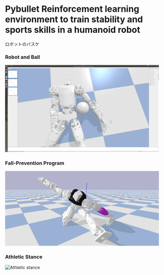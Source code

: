 # Pybullet Reinforcement learning environment to train stability and sports skills in a humanoid robot
ロボットのバスケ

### Robot and Ball
![Ball and robot](https://github.com/etorobot/DRL-Sports-HumanoidRobot-Bullet/blob/main/pictures/Screenshot%20from%202021-07-22%2000-42-43.png)
### Fall-Prevention Program
![Robot in Split](https://github.com/etorobot/DRL-Sports-HumanoidRobot-Bullet/blob/main/pictures/Pybullet_Split.png)
### Athletic Stance
![Athletic stance](https://github.com/etorobot/Sports-HumanoidRobot-Bullet/blob/main/pictures/athletic%20stance2.png)
